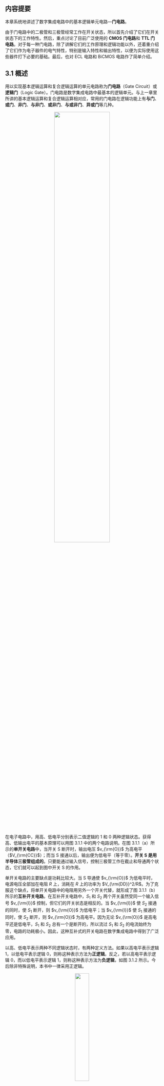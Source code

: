 ## 内容提要

本章系统地讲述了数字集成电路中的基本逻辑单元电路—**门电路**。

由于门电路中的二极管和三极管经常工作在开关状态，所以首先介绍了它们在开关状态下的工作特性。然后，重点讨论了目前广泛使用的 **CMOS 门电路**和 **TTL 门电路**。对于每一种门电路，除了讲解它们的工作原理和逻辑功能以外，还着重介绍了它们作为电子器件的电气特性，特别是输入特性和输出特性，以便为实际使用这些器件打下必要的基础。最后，也对 ECL 电路和 BiCMOS 电路作了简单介绍。

## 3.1 概述

用以实现基本逻辑运算和复合逻辑运算的单元电路称为**门电路**（Gate Circuit）或**逻辑门**（Logic Gate）。门电路是数字集成电路中最基本的逻辑单元。与上一章里所讲的基本逻辑运算和复合逻辑运算相对应，常用的门电路在逻辑功能上有**与门**、**或门**、**非门**、**与非门**、**或非门**、**与或非门**、**异或门**等几种。

<div align=center>
<img width=60% src="computer_science\digital_electronics\数字电子技术基础_阎石\image\图3.1.1_基本开关电路.png"/><br>
</div>

在电子电路中，用高、低电平分别表示二值逻辑的 1 和 0 两种逻辑状态。获得高、低输出电平的基本原理可以用图 3.1.1 中的两个电路说明。在图 3.1.1（a）所示的**单开关电路**中，当开关 S 断开时，输出电压 $v_{\rm{O}}$ 为高电平（$V_{\rm{CC}}$）；而当 S 接通以后，输出便为低电平（等于零）。**开关 S 是用半导体三极管组成的**。只要能通过输入信号，控制三极管工作在截止和导通两个状态，它们就可以起到图中开关 S 的作用。

单开关电路的主要缺点是功耗比较大。当 S 导通使 $v_{\rm{O}}$ 为低电平时，电源电压全部加在电阻 $R$ 上，消耗在 $R$ 上的功率为 $V_{\rm{DD}}^2/R$。为了克服这个缺点，将单开关电路中的电阻用另外一个开关代替，就形成了图 3.1.1（b） 所示的**互补开关电路**。在互补开关电路中，$S_1$ 和 $S_2$ 两个开关虽然受同一个输入信号 $v_{\rm{I}}$ 控制，但它们的开关状态是相反的。当 $v_{\rm{I}}$ 使 $S_2$ 接通的同时，使 $S_1$ 断开，则 $v_{\rm{O}}$ 为低电平；当 $v_{\rm{I}}$ 使 $S_1$ 接通的同时，使 $S_2$ 断开，则 $v_{\rm{O}}$ 为高电平。因为无论 $v_{\rm{O}}$ 是高电平还是低电平，$S_1$ 和 $S_2$ 总有一个是断开的，所以流过 $S_1$ 和 $S_2$ 的电流始终为零，电路的功耗极小。因此，这种互补式的开关电路在数字集成电路中得到了广泛应用。

以高、低电平表示两种不同逻辑状态时，有两种定义方法。如果以高电平表示逻辑 1，以低电平表示逻辑 0，则称这种表示方法为**正逻辑**。反之，若以高电平表示逻辑 0，而以低电平表示逻辑 1，则称这种表示方法为**负逻辑**，如图 3.1.2 所示。今后除非特殊说明，本书中一律采用正逻辑。

<div align=center>
<img width=30% src="computer_science\digital_electronics\数字电子技术基础_阎石\image\图3.1.2_正逻辑与负逻辑.png"/><br>
</div>

因为在实际工作时只要能区分出来高、低电平就可以知道它所表示的逻辑状态了，所以高、低电平都有一个允许的范围，如图 3.1.2 所示。正因为如此，**在数字电路中无论是对元、器件参数精度的要求还是对供电电源稳定度的要求，都比模拟电路要低一些**。而**提高数字电路的运算精度可以通过增加数字信号的位数达到**。

用以实现基本逻辑运算和复合逻辑运算的单元电路称为**门电路**。与上一章里所讲的基本逻辑运算和复合逻辑运算相对应，常用的门电路在逻辑功能上有**与门**、**或门**、**非门**、**与非门**、**或非门**、**与或非门**、**异或门**等几种。由于任何复杂的逻辑运算都可以用这些门电路的基本逻辑运算组合而成，所以这些门电路也自然地成为数字集成电路中的基本单元。

在最初的数字逻辑电路中，每个门电路都是用若干个分立的半导体器件和电阻、电容连接而成的。不难想象，用这种单元电路组成大规模的数字电路是非常困难的，这就严重地制约了数字电路的普遍应用。

1961 年美国**得克萨斯仪器公司**（TI）率先将数字电路的元、器件制作在同一片硅片上，制成了**集成电路**（Integrated Circuits，简称为 IC）。由于集成电路的体积小、重量轻、可靠性高，因而在数字电路的大多数应用领域里迅速取代了**分立器件电路**。随着集成电路工艺水平的不断进步，集成电路的集成度也不断提高。今天我们已经可以把十分复杂的数字系统制作在一个很小的硅片上，构成“**片上系统**”（System on Chip，简称 SOC）。

根据集成度的高、低，可以将数字集成电路划分为**小规模集成电路**（Small Scale Integration，简称为 SSI）、**中规模集成电路**（Medium Scale Integration，简称为 MSI）、**大规模集成电路**（LargeScale Integration，简称为 LSI）、**超大规模集成电路**（Very Large Scale Integration，简称为 VLSI）和**甚大规模集成电路**（Ultra Large Scale Integration，简称为 ULSI）。通常认为 SSI 电路包含的门电路不超过 10 个，MSI 电路中包含的门电路数目为 10\~100 个，LSI 电路中包含的门电路数目为 100\~10,000 个，VLSI 电路中包含的门电路数目为 10,000\~100,000 个，ULSI 电路包含的门电路数目在 100,000 个以上。

从制造工艺的类型上又可以将数字集成电路分为**双极型**、**单极型**和**混合型**三种。在数字集成电路发展的历史过程中，首先得到推广应用的是**双极型的 TTL 电路**。<mark>然而 TTL 电路存在着一个严重的缺点，就是功耗比较大。因此，TTL 电路只能制成小规模和中规模的集成电路</mark>。

在**单极型数字集成电路**当中，目前用得最多的要属 **CMOS 集成电路**了。CMOS 集成电路是“互补金属-氧化物半导体（Complementaly Metal-Oxide Semiconductor，简称 CMOS）集成电路”的简称。它出现于 20 世纪 60 年代后期，由于使用了**单极型的 MOS 管**，所以属于单极型集成电路。**CMOS 电路最突出的优点是功耗极低，非常适合于制作大规模集成电路，而降低功耗对于各种便携式电子设备尤为重要**。因此，CMOS 电路便逐渐取代了 TTL 电路而成为数字集成电路的主流产品。

此外，还可以根据逻辑功能的特点将数字集成电路产品分为**标准化系列逻辑器件**、**专用集成电路**和**可编程逻辑器件**（PLD）几种类型。每一种标准化系列逻辑器件和专用集成电路内部电路的连接是固定的，所以它们的逻辑功能也是固定不变的。而可编程逻辑器件则不同，它们内部单元之间的连接是通过“写入”编程数据来确定的。因此，写入不同的编程数据就可以得到不同的逻辑功能。

## 3.2 半导体二极管门电路

### 3.2.1 半导体二极管的开关特性

由于半导体二极管（Diod）具有**单向导电性**，即外加正向电压时导通，外加反向电压时截止，所以它相当于一个受外加电压极性控制的开关。用它取代图 3.1.1 中的开关 S，可以得到图 3.2.1 所示的二极管开关电路。

<div align=center>
<img width=30% src="computer_science\digital_electronics\数字电子技术基础_阎石\image\图3.2.1_二极管开关电路.png"/><br>
</div>

假定输人信号的高电平 $V_{\rm{IH}}=V_{\rm{CC}}$，低电平 $V_{\rm{IL}}=0$，并假定二极管 D 为理想开关元件，即正向导通电阻为 0，反向内阻为无穷大，则当 $v_{\rm{I}}=V_{\rm{IH}}$ 时，D 截止，$v_{\rm{O}}=V_{\rm{OH}}=V_{\rm{CC}}$；而当 $v_{\rm{I}}=V_{\rm{IL}}=0$ 时，D 导通，$v_{\rm{O}}=V_{\rm{OL}}=0$。

因此，可以用 $v_{\rm{I}}$ 的高、低电平控制二极管的开关状态，并在输出端得到相应的高、低电平输出信号。

然而，我们在分析各种实际的二极管电路时发现，由于二极管的特性并不是理想的开关特性，所以并不是任何时候都能满足上面对二极管特性所做的假定。根据半导体物理理论得知，二极管的特性可以近似地用式（3.2.1）的 **PN 结方程**和图 3.2.2 所示的伏安特性曲线描述，即
$$i=I_{\rm{S}}(e^{v/V_{\rm{T}}}-1) \tag{3.2.1}$$
其中 $i$ 为流过二极管的电流，$v$ 为加到二极管两端的电压，$V_{\rm{T}}=\frac{nkT}{q}$。这里的 $k$ 为玻尔兹曼常数，$T$ 为热力学温度，$q$ 为电子电荷。$n$ 是一个修正系数。对于一般分立器件二极管的缓变结，$n\approx  2$；而对于一般数字集成电路中的 PN 结，$n\approx  1$。常温下（即结温为 27℃，$T=300K$）$V_{\rm{T}}\approx  26\rm{mV}$。式中的 $I_{\rm{S}}$ 称为**反向饱和电流**，它和二极管的材料、工艺和几何尺寸有关，对每只二极管是一个定值。

由式（3.2.1）和图 3.2.2 所示的曲线不难看出，实际的半导体二极管反向电阻不是无穷大，正向电阻也不是 0。而且，电压和电流之间是非线性关系。此外，由于存在着 **PN 结表面的漏电阻**以及**半导体的体电阻**，所以真正的二极管的伏安特性与式（3.2.1）所给出的曲线略有差异。

<div align=center>
<img width=30% src="computer_science\digital_electronics\数字电子技术基础_阎石\image\图3.2.2_二极管的伏安特性.png"/><br>
</div>

在分析二极管组成的电路时，虽然可以选用精确的二极管模型电路并通过计算机辅助分析求出准确的结果，然而在多数情况下，需要通过近似的分析迅速判断二极管的开关状态。为此，经常需要利用近似的简化特性，以简化分析和计算过程。

图 3.2.3 给出了二极管的三种近似的伏安特性曲线和对应的等效电路

<div align=center>
<img width=90% src="computer_science\digital_electronics\数字电子技术基础_阎石\image\图3.2.3_二极管伏安特性的几种近似方法.png"/><br>
</div>

1. **当外电路的等效电源** $V_{\rm{CC}}$ **和等效电阻** $R_{\rm{L}}$，**都很小时**，二极管的正向导通压降和正向电阻都不能忽略，这时可以用图 3.2.3（a）中的折线作为二极管的近似特性，并得到如图 3.2.3（a）中所示的等效电路。
2. **当二极管的正向导通压降和外加电源电压相比不能忽略，而二极管的正向电阻相比于外接电阻可以忽略时**，可采用图 3.2.3（b）中所示的近似特性和等效电路。当加到二极管两端的电压小于 $V_{\rm{ON}}$ 时，流过二极管的电流近似地看作为 0。当外加电压大于 $V_{\rm{ON}}$ 以后，二极管导通，而且电流增加时二极管两端的电压基本不变，仍等于 $V_{\rm{ON}}$。在下面将要讨论到的开关电路中，多数都符合这种工作条件（即外加电源电压较低而外接电阻较大），因此经常采用这种近似方法。
3. 当二极管的正向导通压降和正向电阻与电源电压和外接电阻相比均可忽略时，可以将二极管看作理想开关，用图 3.2.3（c）中与坐标轴重合的折线近似代替二极管的伏安特性。

在动态情况下，亦即加到二极管两端的电压突然反向时，电流的变化过程如图 3.2.4 所示。由于外加电压由反向突然变为正向时，要等到 PN 结内部建立起足够的电荷梯度后才开始有扩散电流形成，因而正向导通电流的建立要稍微滞后一点。当外加电压突然由正向变为反向时，因为 PN 结内尚有一定数量的存储电荷，所以有较大的瞬态反向电流流过，如图 3.2.4 所示。随着存储电荷的消散，反向电流迅速衰减并趋近于稳态时的反向饱和电流。瞬态反向电流的大小和持续时间的长短取决于正向导通时电流的大小、反向电压和外电路电阻的阻值，而且与二极管本身的特性有关。

<div align=center>
<img width=40% src="computer_science\digital_electronics\数字电子技术基础_阎石\image\图3.2.4_二极管的动态电流波形.png"/><br>
</div>
反向电流持续的时间用反向恢复时间 $t_{\rm{re}}$ 来定量描述。$t_{\rm{re}}$ 是指反向电流从它的峰值衰减到峰值的十分之一所经过的时间。由于 $t_{\rm{re}}$ 的数值很小，在几纳秒以内，所以用普通的示波器不容易看到反向电流的瞬态波形。

### 3.2.2 二极管与门

最简单的**与门**可以用二极管和电阻组成。图 3.2.5 所示是有两个输入端的与门电路，图中 $A$、$B$ 为两个输入变量，$Y$ 为输出变量。

<div align=center>
<img width=40% src="computer_science\digital_electronics\数字电子技术基础_阎石\image\图3.2.5_二极管与门.png"/><br>
</div>

设 $V_{\rm{CC}}=5\rm{V}$，$A$、$B$ 输入端的高、低电平分别为 $V_{\rm{IH}}=3\rm{V}$，$V_{\rm{IL}}=0\rm{V}$，二极管 D<sub>1</sub>、D<sub>2</sub> 的正向导通压降 $V_{\rm{DF}}=0.7\rm{V}$。由图可见，$A$、$B$ 当中只要有一个是低电平 0 V，则必有一个二极管导通，使 $Y$ 为 0.7 V。只有 $A$、$B$ 同时为高电平 3 V 时，$Y$ 才为 3.7 V。将输出与输入逻辑电平的关系列表，即得表 2.3.1。

如果规定 3 V 以上为高电平，用逻辑 1 表示；0.7 V 以下为低电平，用逻辑 0 表示，则可将表 3.2.1 改写成表 3.2.2 的真值表。显然，$Y$ 和 $A$、$B$ 是与逻辑关系。通常也用与逻辑运算的图形符号作为与门电路的逻辑符号。

<div align=center>
<img width=80% src="computer_science\digital_electronics\数字电子技术基础_阎石\image\表3.2.1_逻辑电平.png"/><br>
</div>

这种与门电路虽然很简单，但是存在着严重的缺点。

- 首先，输出的高、低电平数值和输入的高、低电平数值不相等，相差一个二极管的导通压降。如果把这个门的输出作为下一级门的输入信号，将发生信号高、低电平的偏移。
- 其次，**当输出端对地接上负载电阻时，负载电阻的改变有时会影响输出的高电平**。

<mark>因此，这种二极管与门电路仅用作集成电路内部的逻辑单元，而不用在集成电路的输出端直接去驱动负载电路</mark>。

### 3.2.3 二极管或门

最简单的或门电路如图 3.2.6 所示，它也是由二极管和电阻组成的。图中 $A$、$B$ 是两个输入变量，$Y$ 是输出变量。

若输入的高、低电平分别为 $V_{\rm{IH}}=3\rm{V}$，$V_{\rm{IL}}=0\rm{V}$，二极管 D<sub>1</sub>、D<sub>2</sub> 的导通压降为 0.7 V，则只要 $A$、$B$ 当中有一个是高电平，输出就是 2.3 V。只有当 $A$、$B$ 同时为低电平时，输出才是 0 V。因此，可以列出表 3.2.3 的电平关系表。如果规定高于 2.3 V 为高电平，用逻辑 1 表示；而低于 0 V 为低电平，用逻辑 0 表示，则可将表 3.2.3 改写为表 3.2.4 所示的真值表。显然，$Y$ 和 $A$、$B$ 之间是或逻辑关系。

<div align=center>
<img width=80% src="computer_science\digital_electronics\数字电子技术基础_阎石\image\表3.2.3_逻辑电平.png"/><br>
</div>

二极管或门同样存在着输出电平偏移的问题，所以这种电路结构也只用于集成电路内部的逻辑单元。可见，仅仅用二极管门电路无法制作具有标准化输出电平的集成电路。

## 3.3 CMOS 门电路

### 3.3.1 MOS 管的开关特性

在 CMOS 集成电路中，以金属-氧化物-半导体场效应晶体管（Metal--Oxide-Semiconductor Field--Effect Transistor，简称 MOS 管）作为开关器件。

#### 一、MOS 管的结构和工作原理

图 3.3.1 所示是 MOS 管的结构示意图和符号。在 P 型半导体衬底（图中用 B 标示）上，制作两个高参杂浓度的 N 型区，形成 MOS 管的**源极** S（Source）和**漏极** D（Drain）。第三个电极称为**栅极** G（Gte），通常用**金属铝**或**多晶硅**制作。栅极和衬底之间被二氧化硅绝缘层隔开，绝缘层的厚度极薄，在 0.1μm 以内。

<div align=center>
<img width=80% src="computer_science\digital_electronics\数字电子技术基础_阎石\image\图3.3.1_MOS管.png"/><br>
</div>

如果在漏极和源极之间加上电压 $v_{\rm{DS}}$，而令栅极和源极之间的电压 $V_{\rm{GS}}=0$，则由于漏极和源极之间相当于两个 PN 结背向地串联，所以 D-S 间不导通，$i_{\rm{D}}=0$。

当栅极和源极之间加有正电压 $v_{\rm{GS}}$，而且 $v_{\rm{GS}}$ 大于某个电压值 $v_{\rm{GS(th)}}$，时，由于栅极与衬底间电场的吸引，使衬底中的少数载流子一电子聚集到栅极下面的衬底表面，形成一个 N 型的**反型层**。这个反型层就构成了 D-S 间的导电沟道，于是有 $i_{\rm{D}}$ 流通。$v_{\rm{GS(th)}}$ 称为 MOS 管的**开启电压**。因为导电沟道属于 N 型，而且在 $V_{\rm{GS}}=0$ 时不存在导电沟道，必须加以足够高的栅极电压才有导电沟道形成，所以将这种类型的 MOS 管称为 **N 沟道增强型 MOS 管**。

随着 $v_{\rm{GS}}$ 的升高，导电沟道的截面积也将加大，$i_{\rm{D}}$ 增加。因此，可以通过改变 $v_{\rm{GS}}$ 控制 $i_{\rm{D}}$。的大小。

为防止有电流从衬底流向源极和导电沟道，通常将衬底与源极相连，或将衬底接到系统的最低电位上。

#### 二、MOS 管的输入特性和输出特性

若以栅极-源极间的回路为输入回路，以漏极-源极间的回路为输出回路，则称为**共源接法**，如图 3.3.2（a）所示。由图 3.3.1 可见，栅极和衬底间被二氧化硅绝缘层所隔离，在栅极和源极间加上电压 $v_{\rm{GS}}$ 以后，不会有栅极电流流通，可以认为栅极电流等于零。因此，就不必要再画输入特性曲线来表示了。

<div align=center>
<img width=80% src="computer_science\digital_electronics\数字电子技术基础_阎石\image\图3.3.2_MOS管共源接法.png"/><br>
</div>

图 3.3.2（b）给出了共源极接法下的输出特性曲线。这个曲线又称为 MOS 管的**漏极特性曲线**。

漏记特性曲线分为三个工作区。

- 当 $v_{\rm{GS}}<v_{\rm{GS(th)}}$ 时，漏极和源极之间没有导电沟道，$i_{\rm{D}}\approx 0$。这时 D-S 间的内阻非常大，可达 $10^9\Omega$ 以上。因此，将曲线上 $v_{\rm{GS}}<v_{\rm{GS(th)}}$ 的区域称为**截止区**。
- 当 $v_{\rm{GS}}>v_{\rm{GS(th)}}$ 以后，D-S 间出现导电沟道，有 $i_{\rm{D}}$ 产生。曲线上 $v_{\rm{GS}}>v_{\rm{GS(th)}}$ 的部分又可分为两个区域。
  - 图 3.3.2（b） 所示漏极特性上虚线左边的区域称为**可变电阻区**。在这个区域里，当 $v_{\rm{GS}}$ 一定时，$i_{\rm{D}}$ 与 $v_{\rm{DS}}$ 之比近似地等于一个常数，具有**类似于线性电阻**的性质。等效电阻的大小和 $v_{\rm{GS}}$ 的数值有关。在 $v_{\rm{DS}}\approx 0$ 时，MOS 导通电阻 $R_{\rm{ON}}$ 和 $v_{\rm{GS}}$ 的关系由下式给出
    $$\left.R_{\rm{ON}}\right|_{v_{\rm{DS}}=0}=\frac{1}{2 K\left(v_{\rm{GS}}-V_{\rm{GS}(\rm{th})}\right)} $$
    上式表明，在 $v_{\rm{GS}}\gg v_{\rm{GS(th)}}$ 的情况下，$R_{\rm{ON}}$ 近似地与 $v_{\rm{GS}}$ 成反比。为了得到较小的导通电阻，应取尽可能大的 $v_{\rm{GS}}$ 值。
  - 图 3.3.2（b）中漏极特性曲线上虚线以右的区域称为**恒流区**。恒流区里漏极电流 $i_{\rm{D}}$ 的大小基本上由 $v_{\rm{GS}}$ 决定，$v_{\rm{DS}}$ 的变化对 $i_{\rm{D}}$ 的影响很小。$i_{\rm{D}}$ 与 $v_{\rm{GS}}$ 的关系由下式给出
    $$i_{\rm{D}}=I_{\rm{DS}}\left(\frac{v_{\rm{GS}}}{V_{\rm{GS}(\rm{th})}}-1\right)^2 $$
    其中 $I_{\rm{DS}}$ 是 $v_{\rm{GS}}=2V_{\rm{GS(th)}}$ 时的 $i_{\rm{D}}$ 值。不难看出，在 $v_{\rm{GS}}\gg v_{\rm{GS(th)}}$ 的条件下，$i_{\rm{D}}$ 近似地与 $v_{\rm{GS}}^2$ 成正比。表示 $i_{\rm{D}}$ 与 $v_{\rm{GS}}$ 关系的曲线称为 MOS 管的转移特性曲线，如图 3.3.3 所示。这条曲线也可以从漏极特性曲线做出。在恒流区中 $v_{\rm{DS}}$ 为不同数值时对转移特性的影响不大。

<div align=center>
<img width=40% src="computer_science\digital_electronics\数字电子技术基础_阎石\image\图3.3.3_MOS管的转移特性曲线.png"/><br>
</div>

#### 三、MOS 管的基本开关电路

以 M0S 管取代图 3.1.1（a）中的开关 S，便得到了图 3.3.4 所示的 **MOS 管开关电路**。

<div align=center>
<img width=60% src="computer_science\digital_electronics\数字电子技术基础_阎石\image\图3.3.4_MOS管的基本开关电路.png"/><br>
</div>

### CMOS 反相器的结构和工作原理

CMOS 反相器（亦称为非门）的电路结构是 CMOS 电路的基本结构形式。同时，CMOS 反相器和下面将会介绍的 CMOS 传输门又是构成复杂 CMOS 逻辑电路的两种基本单元。因此，我们需要对 CMOS 反相器的工作原理和电气特性做比较全面和深入的分析。

#### 一、CMOS 反相器的电路结构

CMOS 反相器的基本电路结构形式为图 3.3.11 所示的**有源负载反相器**，其中 T<sub>1</sub> 是 P 沟道增强型 MOS 管，T<sub>2</sub> 是 N 沟道增强型 MOS 管。

<div align=center>
<img width=60% src="computer_science\digital_electronics\数字电子技术基础_阎石\image\图3.3.11_CMOS反相器.png"/><br>
</div>

#### 二、电压传输特性和电流传输特性

<div align=center>
<img width=50% src="computer_science\digital_electronics\数字电子技术基础_阎石\image\图3.3.12_CMOS反相器的电压传输特性.png"/><br>
</div>

<div align=center>
<img width=50% src="computer_science\digital_electronics\数字电子技术基础_阎石\image\图3.3.13_CMOS反相器的电流传输特性.png"/><br>
</div>

### 3.3.4 CMOS 反相器的动态特性

在 CMOS 反相器的静态特性一节里，我们所讨论的是电路处于稳定状态下的输入特性和输出特性。而动态特性所要讨论的是**当电路状态转换过程中**所表现出来的一些性质。

#### 一、传输延迟时间

由于 MOS 管的电极之间以及电极与衬底之间都存在**寄生电容**，尤其在反相器的输出端更不可避免地存在着负载电容（当负载为下一级反相器时，下一级反相器的输入电容和接线电容就构成了这一级的负载电容），当输入信号发生跳变时，输出电压的变化必然滞后于输入电压的变化。我们把**输出电压变化落后于输入电压变化的时间称为传输延迟时间**，并且将输出由高电平跳变为低电平时的传输延迟时间记做 $t_{\rm{PHL}}$，将输出由低电平跳变为高电平时的传输延迟时间记做 $t_{\rm{PLH}}$。在 CMOS 电路中，$t_{\rm{PHL}}$ 和 $t_{\rm{PLH}}$ 是以输人和输出波形对应边上等于最大幅度 50% 的两点间时间间隔来定义的，如图 3.3.22 所示。因为 CMOS 电路的 $t_{\rm{PHL}}$ 和 $t_{\rm{PLH}}$ 通常是相等的，所以也经常以平均传输延迟时间 $t_{\rm{pd}}$ 表示 $t_{\rm{PHL}}$ 和 $t_{\rm{PLH}}$。

<div align=center>
<img width=90% src="computer_science\digital_electronics\数字电子技术基础_阎石\image\图3.3.22_CMOS反相器传输延迟时间的定义.png"/><br>
</div>

一般情况下，$t_{\rm{PHL}}$、$t_{\rm{PLH}}$ 主要是由于负载电容的充放电所产生的，所以为了缩短传输延迟时间，必须减小负载电容和 MOS 管的导通电阻。由式（3.3.1）可知，为了减小 MOS 管的导通电阻，应当尽可能地提高电源电压和输入信号的高电平。

美国 TI 公司生产的 74HC 系列 CMOS 反相器 74HC04 在 $V_{\rm{DD}}=5\rm{V}$、负载电容 $C_{\rm{L}}=50\rm{pF}$ 的条件下，$t_{\rm{pd}}$ 仅为 9 ns。而改进系列的 74HC04，$t_{\rm{pd}}$ 只有 5 ns。

### 3.3.5 其它类型的 CMOS 门电路

#### 一、各种逻辑功能的 CMOS 门电路

在 CMOS 门电路的系列产品中，除反相器外常用的还有或非门、与非门、或门、与门、与或非门、异或门等几种。

为了画图的方便，并能突出电路中与逻辑功能有关的部分，以后在讨论各种逻辑功能的门电路时就不再画出每个输入端的保护电路了。

图 3.3.28 是 CMOS 与非门的基本结构形式，它由两个并联的 P 沟道增强型 MOS 管 T<sub>1</sub>、$T_3$ 和两个串联的 N 沟道增强型 MOS 管 T<sub>2</sub>、$T_4$ 组成。

- 当 $A=1$、$B=0$ 时，$T_3$ 导通、$T_4$ 截止，故 $Y=1$。
- 当 $A=0$、$B=1$ 时，T<sub>1</sub> 导通、T<sub>2</sub> 截止，也使 $Y=1$。
- 只有在 $A=B=1$ 时，T<sub>1</sub> 和 $T_3$ 同时截止、T<sub>2</sub> 和 $T_4$ 同时导通，才有 $Y=0$。因此，$Y$ 和 $A$、$B$ 间是与非关系，即 $Y=(A\cdot B)'$。

图 3.3.29 是 CMOS **或非门**的基本结构形式，它由两个并联的 N 沟道增强型 MOS 管 T<sub>2</sub>、$T_4$ 和两个串联的 P 沟道增强型 MOS 管 T<sub>1</sub>、$T_3$ 组成。

<div align=center>
<img width=80% src="computer_science\digital_electronics\数字电子技术基础_阎石\image\图3.3.28_CMOS与非和或非门.png"/><br>
</div>

在这个电路中，只要 $A$、$B$ 当中有一个是高电平，输出就是低电平。只有当 $A$、$B$ 同时为低电平时，才使 T<sub>2</sub> 和 $T_4$ 同时截止、T<sub>1</sub> 和 $T_3$ 同时导通，输出为高电平。因此，$Y$ 和 $A$、$B$ 间是或非关系，即 $Y=(A+B)'$。

利用**与非**门、**或非**门和反相器又可组成**与门**、**或门**、**与或非门**、**异或门**等。例如，在图 3.3.28 与非门的输出端再接人一级反相器，就得到了与门。

图 3.3.28 所示的**与非**门电路虽然结构很简单，但也存在着严重的缺点。首先，它的输出电阻（内阻） $R_{\rm{O}}$ 受输入端状态的影响。假定每个 MOS 管的导通内阻均为 $R_{\rm{ON}}$，截止内阻 $R_{\rm{OFF}}\approx \infty$，则根据前面对图 3.3.28 的分析可知：

- 若 $A=B=1$，则 $R_{\rm{O}}=R_{\rm{ON2}}+R_{\rm{ON4}}=2R_{\rm{ON}}$；
- 若 $A=B=0$，则 $R_{\rm{O}}=R_{\rm{ON1}}//R_{\rm{ON3}}=\frac{1}{2}R_{\rm{ON}}$；
- 若 $A=1$、$B=0$，则 $R_{\rm{O}}=R_{\rm{ON3}}=R_{\rm{ON}}$；
- 若 $A=0$、$B=1$，则 $R_{\rm{O}}=R_{\rm{ON1}}=R_{\rm{ON}}$。

可见，输入状态的不同可以使输出电阻相差 4 倍之多。

其次，输出的高、低电平受输入端数目的影响。输入端数目越多，串联的驱动管数目也越多，输出的低电平 $V_{\rm{OL}}$ 也越高。而当输人全部为低电平时，输人端越多负载管并联的数目越多，输出高电平 $V_{\rm{OH}}$ 也更高一些。

此外，输入端工作状态不同时对电压传输特性也有一定的影响。图 3.3.29 所示的或非门电路中也存在类似的问题。

为了克服这些缺点，在实际生产的 CMOS 电路中均采用**带缓冲级的结构**，就是在门电路的每个输入端、输出端各增设一级反相器。加进的这些具有标准参数的反相器称为**缓冲器**。

需要注意的一点是，输入、输出端加进缓冲器以后，电路的逻辑功能也发生了变化。图 3.3.30 所示的与非门电路是在图 3.3.29 所示的或非门电路的基础上增加了缓冲器以后得到的。**在原来与非门的基础上增加缓冲级以后就得到了或非门电路**，如图 3.3.31 所示。图 3.3.30 和图 3.3.31 就是实际生产的与非门和或非门器件的内部电路结构。

<div align=center>
<img width=80% src="computer_science\digital_electronics\数字电子技术基础_阎石\image\图3.3.31_带缓冲级的CMOS或非门电路.png"/><br>
</div>

这些带缓冲级的门电路其输出电阻、输出的高、低电平以及电压传输特性将不受输人端状态的影响。而且，电压传输特性的转折区也变得更陡了。此外，前面讲到的 CMOS 反相器的输入特性和输出特性对这些门电路自然也适用。

#### 三、CMOS 传输门

利用 P 沟道 MOS 管和 N 沟道 MOS 管的互补性可以接成如图 3.3.36 所示的 CMOS 传输门。CMOS 传输门如同 CMOS 反相器一样，也是构成各种逻辑电路的一种基本单元电路。

<div align=center>
<img width=50% src="computer_science\digital_electronics\数字电子技术基础_阎石\image\图3.3.36_CMOS传输门.png"/><br>
</div>

图 3.3.36 中的 T<sub>1</sub> 是 N 沟道增强型 MOS 管，T<sub>2</sub> 是 P 沟道增强型 MOS 管。因为 T<sub>1</sub> 和 T<sub>2</sub> 的源极和漏极在结构上是完全对称的，所以栅极的引出端画在栅极的中间。T<sub>1</sub> 和 T<sub>2</sub> 的源极和漏极分别相连作为传输门的输入端和输出端。$C$ 和 $C'$ 是一对互补的控制信号。

如果传输门的一端接输入正电压 $V_{\rm{I}}$，另一端接负载电阻 $R_\rm{L}$，则 T<sub>1</sub> 和 T<sub>2</sub> 的工作状态将如图 3.3.37 所示。

<div align=center>
<img width=50% src="computer_science\digital_electronics\数字电子技术基础_阎石\image\图3.3.37_CMOS传输门.png"/><br>
</div>

设控制信号 $C$ 和 $C'$ 的高、低电平分别为 $V_{\rm{DD}}$ 和 0 V，那么当 $C=0$、$C'=1$ 时，只要输入信号的变化范围不超过 $0\sim V_{\rm{DD}}$，则 T<sub>1</sub> 和 T<sub>2</sub> 同时截止，输入和输出之间呈高阻态（$>10^9\Omega$），传输门截止。〔栅-引出端间电压和栅-输入端电压均要超过截止电压才能导通〕

反之，若 $C=1$、$C'=0$，而且在 $R_{\rm{L}}$ 远大于 T<sub>1</sub>、T<sub>2</sub> 的导通电阻的情况下，则当 $0<V_{\rm{I}}<V_{\rm{DD}}-V_{\rm{GS(th)N}}$ 时 T<sub>1</sub> 将导通。而当 $V_{\rm{GS(th)P}<V_{\rm{I}}<V_{\rm{DD}}$ 时 T<sub>2</sub> 导通。因此，$V_{\rm{I}}$ 在 $0\sim V_{\rm{DD}}$ 之间变化时，T<sub>1</sub> 和 T<sub>2</sub> 至少有一个是导通的，使 $V_{\rm{I}}$ 与 $v_{\rm{O}}$ 两端之间呈低阻态（小于 $1\rm{k\Omega}$），传输门导通。

由于 T<sub>1</sub>、T<sub>2</sub> 管的结构形式是对称的，即漏极和源极可互易使用，因而 CMOS 传输门属于**双向器件**，它的输入端和输出端也可以互易使用。

利用 CMOS 传输门和 CMOS 反相器可以组合成各种复杂的逻辑电路，如**异或门**、**数据选择器**、**寄存器**、**计数器**等。

图 3.3.38 就是用反相器和传输门构成**异或门**的一个实例。由图可知

- 当$A=1$、$B=0$ 时，TG<sub>1</sub> 截止而 TG<sub>2</sub> 导通，$Y=B'=1$；
- 当$A=0$、$B=1$ 时，TG<sub>1</sub> 导通而 TG<sub>2</sub> 截止，$Y=B=1$；
- 当$A=B=0$ 时，TG<sub>1</sub> 导通而 TG<sub>2</sub> 截止，$Y=B=0$；
- 当$A=B=1$ 时，TG<sub>1</sub> 截止而 TG<sub>2</sub> 导通，$Y=B'=0$；

因此，$Y$ 与 $A$、$B$ 之间是**异或**逻辑关系，即 $Y=A\oplus B$

<div align=center>
<img width=50% src="computer_science\digital_electronics\数字电子技术基础_阎石\image\图3.3.38_异或门.png"/><br>
</div>

传输门的另一个重要用途是作**模拟开关**，用来传输连续变化的模拟电压信号。这一点是无法用一般的逻辑门实现的。模拟开关的基本电路是由 CMOS 传输门和一个 CMOS 反相器组成的，如图 3.3.39 所示。和 CM0S 传输门一样，它也是双向器件。

<div align=center>
<img width=50% src="computer_science\digital_electronics\数字电子技术基础_阎石\image\图3.3.39_CMOS双向模拟开关.png"/><br>
</div>

假定接在输出端的电阻为 $R_{\rm{L}}$（如图 3.3.40 所示），双向模拟开关的导通内阻为 $R_{\rm{TG}}$。当 $C=0$（低电平）时开关截止，输出与输入之间的联系被切断，$v_{\rm{O}}=0$。

当 $C=1$（高电平）时，开关接通，输出电压为
$$v_{\rm{O}}=\frac{R_{\rm{L}}}{R_{\rm{L}}+R_{\rm{TG}}}v_{\rm{I}}  \tag{3.3.10}$$

我们将 $v_{\rm{O}}$ 与 $v_{\rm{I}}$ 的比值定义为电压传输系数 $K_{\rm{TG}}$，即
$$K_{\rm{TG}}=\frac{v_{\rm{O}}}{v_{\rm{I}}}=\frac{R_{\rm{L}}}{R_{\rm{L}}+R_{\rm{TG}}}v_{\rm{I}}  \tag{3.3.11}$$

为了得到尽量大而且稳定的电压传输系数，应使 $R_{\rm{L}}\gg R_{\rm{TG}}$ 而且希望 $R_{\rm{TG}}$ 不受输入电压变化的影响。然而式（3.3.1）表明，MOS 管的导通内阻 $R_{\rm{ON}}$ 是栅源电压 $v_{\rm{GS}}$ 的函数。从图 3.3.37 可见，T<sub>1</sub> 和 T<sub>2</sub> 的 $v_{\rm{GS}}$ 都是随 $v_{\rm{I}}$ 的变化而改变的，因而在不同 $v_{\rm{I}}$ 值下 T<sub>1</sub> 的导通内阻 $R_{\rm{ON1}}$、T<sub>2</sub> 的导通内阻 $R_{\rm{ON2}}$ 以及它们并联而成的 $R_{\rm{TG}}$ 皆非常数。

为了进一步减小 $R_{\rm{TG}}$ 的变化，又对图 3.3.37 所示的电路做了改进。目前某些精密 CMOS 模拟开关的导通电阻已经降低到了 $1\Omega$ 以内。例如 TI 公司生产的双通道模拟开关 TS3A24159，其导通电阻仅 $0.3\Omega$，而且可以在 1.65~3.6 V 的电源电压下工作。

#### 四、三态输出的 CMOS 门电路

三态输出门电路的输出除了有高、低电平这两个状态以外，还有第三个状态一**高阻态**。图 3.3.41（a）是三态输出反相器的电路结构图。因为这种电路结构总是接在集成电路的输出端，所以也将这种电路称为**输出缓冲器**（Output Buffer）。

<div align=center>
<img width=50% src="computer_science\digital_electronics\数字电子技术基础_阎石\image\图3.3.41_三态输出的CMOS反相器.png"/><br>
</div>

从这个电路图中可以看到，为了实现三态控制，除了原有的输人端 $A$ 以外，又增加了一个三态控制端 $EN'$。

- 当 $EN'=0$ 时，若 $A=1$，则 G<sub>4</sub>、G<sub>5</sub> 的输出同为高电平，T<sub>1</sub> 截止、T<sub>2</sub> 导通，$Y=0$；
- 若 $A=0$，则 G<sub>4</sub>、G<sub>5</sub> 的输出同为低电平，T<sub>1</sub> 导通、T<sub>2</sub> 截止，$Y=1$。因此，$Y=A'$，反相器处于正常工作状态。
- 而当 $EN'=1$ 时，不管 $A$ 的状态如何，G<sub>4</sub> 输出高电平而 G<sub>5</sub> 输出低电平，T<sub>1</sub> 和 T<sub>2</sub> 同时截止，输出呈现**高阻态**。

图 3.3.41（b）是**三态输出反相器**的逻辑符号。反相器符号内的三角形记号表示三态输出结构，$EN'$ 输入端处的小圆圈表示 $EN'$ 为低电平有效信号，即只有在 $EN'$ 为低电平时，电路方处于正常工作状态。如果 $EN'$ 为高电平有效，则没有这个小圆圈。这种三态输出结构有时也用于其他逻辑功能 CMOS 集成电路的输出瑞。

在一些比较复杂的数字系统（例如微型计算机）当中，为了减少各个单元之间的连线数目，希望能用同一条导线分时传递若干个门电路的输出信号。这时可采用图 3.3.42 所示的连接方式。图中的 G<sub>1</sub>、G<sub>2</sub>、...、G<sub>n</sub>。均为三态输出反相器，只要工作过程中控制各个反相器的 $EN$ 端轮流等于 1，而且任何时候仅有一个等于 1，就可以轮流地把各个反相器的输出信号送到公共的传输线一总线上，而互不干扰。这种连接方式称为**总线结构**。

利用三态输出结构的门电路还能实现数据的双向传输。图 3.3.43 是数据双向传输电路的结构图。当 $EN=1$ 时，G<sub>1</sub> 工作而 G<sub>2</sub> 为高阻态，数据 $D_0$ 经过 G<sub>1</sub> 反相后送到总线上去。当 $EN=0$ 时，G<sub>2</sub> 工作而 G<sub>1</sub> 为高阻态，来自总线的数据 $D_1$ 经过 G<sub>2</sub> 反相后送入电路内部。

<div align=center>
<img width=50% src="computer_science\digital_electronics\数字电子技术基础_阎石\image\图3.3.42_三态输出反相器.png"/><br>
</div>

